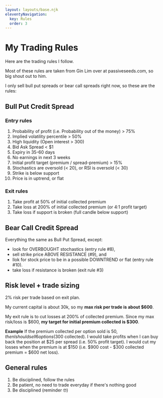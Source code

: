 ```yaml
---
layout: layouts/base.njk
eleventyNavigation:
  key: Rules
  order: 3
---
```

# My Trading Rules

Here are the trading rules I follow.  

Most of these rules are taken from Gin Lim over at passiveseeds.com, so big shout out to him.

I only sell bull put spreads or bear call spreads right now, so these are the rules:

## Bull Put Credit Spread 
### Entry rules
1. Probability of profit (i.e. Probability out of the money) > 75%
2. Implied volatility percentile > 50%
3. High liquidity (Open interest > 300)
4. Bid Ask Spread < $1
6. Expiry in 35-60 days
7. No earnings in next 3 weeks
5. Initial profit target (premium / spread-premium) > 15% 
8. Stochastics are oversold (< 20), or RSI is oversold (< 30)
9. Strike is below support
10. Price is in uptrend, or flat

### Exit rules
1. Take profit at 50% of initial collected premium 
2. Take loss at 200% of initial collected premium (or 4:1 profit target)
3. Take loss if support is broken (full candle below support)

## Bear Call Credit Spread
Everything the same as Bull Put Spread, except:
- look for OVERBOUGHT stochastics (entry rule #8), 
- sell strike price ABOVE RESISTANCE (#9), and 
- llok for stock price to be in a possible DOWNTREND or flat (entry rule #10).
- take loss if resistance is broken (exit rule #3)

## Risk level + trade sizing
2% risk per trade based on exit plan.  

My current capital is about 30k, so my **max risk per trade is about $600**.

My exit rule is to cut losses at 200% of collected premium.  Since my max risk/loss is $600, **my target for initial premium collected is $300**. 

**Example**
If the premium collected per option sold is $50, then I should sell 6 options ($300 collected).  I would take profits when I can buy back the position at $25 per spread (i.e. 50% profit target).  I would cut my losses when the premium is at $150 (i.e. $900 cost - $300 collected premium = $600 net loss).

## General rules
1. Be disciplined, follow the rules
2. Be patient, no need to trade everyday if there's nothing good
3. Be disciplined (reminder 🤓)

